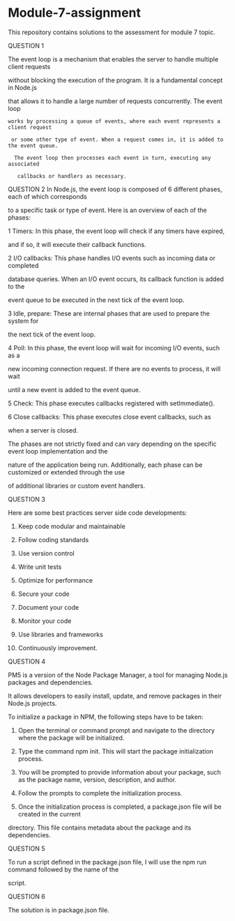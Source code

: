 # Module-7-assignment
This repository contains solutions to the assessment for module 7 topic.

QUESTION 1

 The event loop is a mechanism that enables the server to handle multiple client requests

  without blocking the execution of the program. It is a fundamental concept in Node.js

   that allows it to handle a large number of requests concurrently. The event loop

    works by processing a queue of events, where each event represents a client request

     or some other type of event. When a request comes in, it is added to the event queue.

      The event loop then processes each event in turn, executing any associated

       callbacks or handlers as necessary.

 QUESTION 2
 In Node.js, the event loop is composed of 6 different phases, each of which corresponds

  to a specific task or type of event. Here is an overview of each of the phases:

1   Timers: In this phase, the event loop will check if any timers have expired,

 and if so, it will execute    their callback functions.

2   I/O callbacks: This phase handles I/O events such as incoming data or completed

 database queries. When an I/O event occurs, its callback function is added to the

  event queue to be executed in the next tick of the event loop.

3   Idle, prepare: These are internal phases that are used to prepare the system for

 the next tick of the event loop.

4   Poll: In this phase, the event loop will wait for incoming I/O events, such as a

 new incoming connection request. If there are no events to process, it will wait

  until a new event is added to the event queue.

5   Check: This phase executes callbacks registered with setImmediate().

6   Close callbacks: This phase executes close event callbacks, such as 

when a server is closed.


 The phases are not strictly fixed and can vary depending on the specific event loop implementation and the 

 nature of the application being run. Additionally, each phase can be customized or extended through the use 

 of additional libraries or custom event handlers. 

 QUESTION 3

 Here are some best practices server side code developments: 

1.	Keep code modular and maintainable

2.	Follow coding standards

3.	Use version control

4.	Write unit tests

5.	Optimize for performance

6.	Secure your code

7.	Document your code

8.	Monitor your code

9.	Use libraries and frameworks

10.	Continuously improvement.

QUESTION 4

PM5 is a version of the Node Package Manager, a tool for managing Node.js packages and dependencies. 

It allows developers to easily install, update, and remove packages in their Node.js projects. 

To initialize a package in NPM, the following steps have to be taken:

1.	Open the terminal or command prompt and navigate to the directory where the package will be initialized.

2.	Type the command npm init. This will start the package initialization process.

3.	You will be prompted to provide information about your package, such as the package name, version, 
description, and author.

4.	Follow the prompts to complete the initialization process.

5.	Once the initialization process is completed, a package.json file will be created in the current 

directory. This file contains metadata about the package and its dependencies.

QUESTION 5

To run a script defined in the package.json file, I will use the npm run command followed by the name of the 

script. 

QUESTION 6

The solution is in package.json file.




